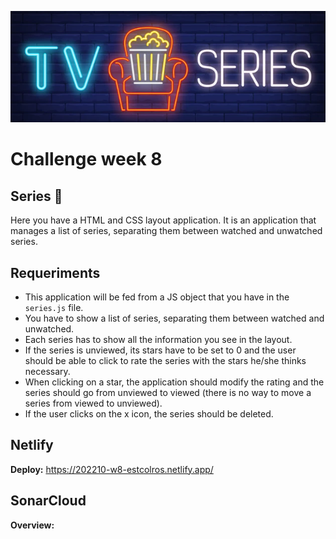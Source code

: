 ![banner-week5](dist/assets/bannerwk8.png)

# Challenge week 8

## Series 🎥

Here you have a HTML and CSS layout application. It is an application that manages a list of series, separating them between watched and unwatched series.

## Requeriments

-   This application will be fed from a JS object that you have in the `series.js` file.
-   You have to show a list of series, separating them between watched and unwatched.
-   Each series has to show all the information you see in the layout.
-   If the series is unviewed, its stars have to be set to 0 and the user should be able to click to rate the series with the stars he/she thinks necessary.
-   When clicking on a star, the application should modify the rating and the series should go from unviewed to viewed (there is no way to move a series from viewed to unviewed).
-   If the user clicks on the x icon, the series should be deleted.

## Netlify

**Deploy:** https://202210-w8-estcolros.netlify.app/

## SonarCloud

**Overview:**
